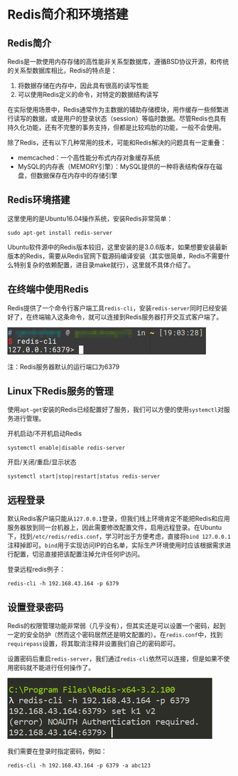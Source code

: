 # Redis简介和环境搭建

## Redis简介

Redis是一款使用内存存储的高性能非关系型数据库，遵循BSD协议开源，和传统的关系型数据库相比，Redis的特点是：

1. 将数据存储在内存中，因此具有很高的读写性能
2. 可以使用Redis定义的命令，对特定的数据结构读写

在实际使用场景中，Redis通常作为主数据的辅助存储模块，用作缓存一些频繁进行读写的数据，或是用户的登录状态（session）等临时数据。尽管Redis也具有持久化功能，还有不完整的事务支持，但都是比较鸡肋的功能，一般不会使用。

除了Redis，还有以下几种常用的技术，可能和Redis解决的问题具有一定重叠：

* memcached：一个高性能分布式内存对象缓存系统
* MySQL的内存表（MEMORY引擎）：MySQL提供的一种将表结构保存在磁盘，但数据保存在内存中的存储引擎

## Redis环境搭建

这里使用的是Ubuntu16.04操作系统，安装Redis非常简单：

```
sudo apt-get install redis-server
```

Ubuntu软件源中的Redis版本较旧，这里安装的是3.0.6版本，如果想要安装最新版本的Redis，需要从Redis官网下载源码编译安装（其实很简单，Redis不需要什么特别复杂的依赖配置，进目录make就行），这里就不具体介绍了。

## 在终端中使用Redis

Redis提供了一个命令行客户端工具`redis-cli`，安装`redis-server`同时已经安装好了，在终端输入这条命令，就可以连接到Redis服务器打开交互式客户端了。

![](res/1.png)

注：Redis服务器默认的运行端口为6379

## Linux下Redis服务的管理

使用`apt-get`安装的Redis已经配置好了服务，我们可以方便的使用`systemctl`对服务进行管理。

开机启动/不开机启动Redis
```
systemctl enable|disable redis-server
```

开启/关闭/重启/显示状态
```
systemctl start|stop|restart|status redis-server
```

## 远程登录

默认Redis客户端只能从`127.0.0.1`登录，但我们线上环境肯定不能把Redis和应用服务器放到同一台机器上，因此需要修改配置文件，启用远程登录。在Ubuntu下，找到`/etc/redis/redis.conf`，学习时出于方便考虑，直接将`bind 127.0.0.1`注释掉即可。`bind`用于实现访问IP的白名单，实际生产环境使用时应该根据需求进行配置，切忌直接把该配置注掉允许任何IP访问。

登录远程redis例子：

```
redis-cli -h 192.168.43.164 -p 6379
```

## 设置登录密码

Redis的权限管理功能非常弱（几乎没有），但其实还是可以设置一个密码，起到一定的安全防护（然而这个密码居然还是明文配置的）。在`redis.conf`中，找到`requirepass`设置，将其取消注释并设置我们自己的密码即可。

设置密码后重启`redis-server`，我们通过`redis-cli`依然可以连接，但是如果不使用密码就不能进行任何操作了。

![](res/2.png)

我们需要在登录时指定密码，例如：

```
redis-cli -h 192.168.43.164 -p 6379 -a abc123
```
